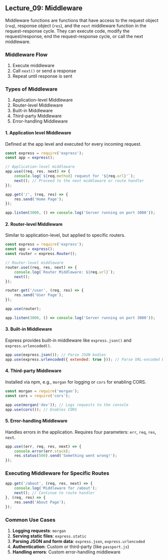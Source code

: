 ## Lecture_09: Middleware

Middleware functions are functions that have access to the request object (`req`), response object (`res`), and the `next` middleware function in the request-response cycle. They can execute code, modify the request/response, end the request-response cycle, or call the next middleware.

### Middleware Flow
1. Execute middleware
2. Call `next()` or send a response
3. Repeat until response is sent

### Types of Middleware
1. Application-level Middleware
2. Router-level Middleware
3. Built-in Middleware
4. Third-party Middleware
5. Error-handling Middleware

#### 1. Application level Middleware
Defined at the app level and executed for every incoming request.
```js
const express = require('express');
const app = express();

// Application-level middleware
app.use((req, res, next) => {
    console.log(`${req.method} request for '${req.url}'`);
    next(); // Proceed to the next middleware or route handler
});

app.get('/', (req, res) => {
    res.send('Home Page');
});

app.listen(3000, () => console.log('Server running on port 3000'));
```

#### 2. Router-level Middleware
Similar to application-level, but applied to specific routers.
```js
const express = require('express');
const app = express();
const router = express.Router();

// Router-level middleware
router.use((req, res, next) => {
    console.log(`Router Middleware: ${req.url}`);
    next();
});

router.get('/user', (req, res) => {
    res.send('User Page');
});

app.use(router);

app.listen(3000, () => console.log('Server running on port 3000'));
```

#### 3. Built-in Middleware
Express provides built-in middleware like `express.json()` and `express.urlencoded()`.
```js
app.use(express.json()); // Parse JSON bodies
app.use(express.urlencoded({ extended: true })); // Parse URL-encoded bodies
```

#### 4. Third-party Middleware
Installed via npm, e.g., `morgan` for logging or `cors` for enabling CORS.
```js
const morgan = require('morgan');
const cors = require('cors');

app.use(morgan('dev')); // Logs requests to the console
app.use(cors()); // Enables CORS
```

#### 5. Error-handling Middleware
Handles errors in the application. Requires four parameters: `err`, `req`, `res`, `next`.
```js
app.use((err, req, res, next) => {
    console.error(err.stack);
    res.status(500).send('Something went wrong!');
});
```

### Executing Middleware for Specific Routes
```js
app.get('/about', (req, res, next) => {
    console.log('Middleware for /about');
    next(); // Continue to route handler
}, (req, res) => {
    res.send('About Page');
});
```

### Common Use Cases
1. **Logging requests**: `morgan`
2. **Serving static files**: `express.static`
3. **Parsing JSON and form data**: `express.json`, `express.urlencoded`
4. **Authentication**: Custom or third-party (like `passport.js`)
5. **Handling errors**: Custom error-handling middleware